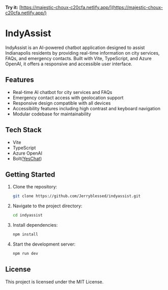 **Try it:** [https://majestic-choux-c20cfa.netlify.app/](https://majestic-choux-c20cfa.netlify.app/)


# IndyAssist

IndyAssist is an AI-powered chatbot application designed to assist Indianapolis residents by providing real-time information on city services, FAQs, and emergency contacts. Built with Vite, TypeScript, and Azure OpenAI, it offers a responsive and accessible user interface.

## Features

* Real-time AI chatbot for city services and FAQs
* Emergency contact access with geolocation support
* Responsive design compatible with all devices
* Accessibility features including high contrast and keyboard navigation
* Modular codebase for maintainability

## Tech Stack

* Vite
* TypeScript
* Azure OpenAI
* Bolt([YesChat][1])

## Getting Started

1. Clone the repository:

   ```bash
   git clone https://github.com/Jerryblessed/indyassist.git
   ```

2. Navigate to the project directory:

   ```bash
   cd indyassist
   ```

3. Install dependencies:

   ```bash
   npm install
   ```

4. Start the development server:

   ```bash
   npm run dev
   ```

## License

This project is licensed under the MIT License.

[1]: https://www.yeschat.ai/gpts-9t557kGYag5-Indy-AI-Chatbot?utm_source=chatgpt.com "Indy AI Chatbot-Free, Versatile AI-powered Chat"
